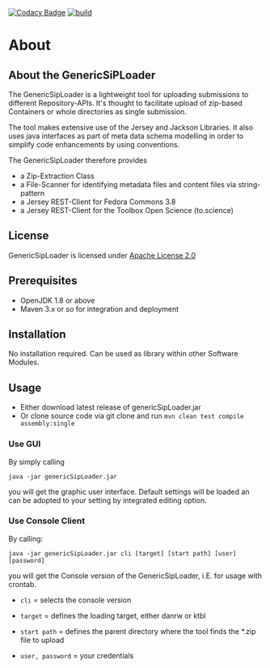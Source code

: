 [![Codacy Badge](https://app.codacy.com/project/badge/Grade/b17416e2c3ec4ecba6e9353571219601)](https://app.codacy.com/gh/hbz/GenericSipLoader/dashboard?utm_source=gh&utm_medium=referral&utm_content=&utm_campaign=Badge_grade)
[![build](https://github.com/hbz/GenericSipLoader/actions/workflows/maven.yml/badge.svg)](https://github.com/hbz/GenericSipLoader/actions)
<!-- [![Maven Package](https://github.com/hbz/GenericSipLoader/actions/workflows/maven-publish.yml/badge.svg)](https://github.com/hbz/GenericSipLoader/actions/workflows/maven-publish.yml) -->

# About #

## About the GenericSiPLoader ##

The GenericSipLoader is a lightweight tool for uploading submissions to different Repository-APIs.
It's thought to facilitate upload of zip-based Containers or whole directories as single submission.

The tool makes extensive use of the Jersey and Jackson Libraries. It also uses java interfaces as part of 
meta data schema modelling in order to simplify code enhancements by using conventions.

The GenericSipLoader therefore provides 

- a Zip-Extraction Class
- a File-Scanner for identifying metadata files and content files via string-pattern
- a Jersey REST-Client for Fedora Commons 3.8
- a Jersey REST-Client for the Toolbox Open Science (to.science)

## License ##

GenericSipLoader is licensed under [Apache License 2.0](LICENSE)

## Prerequisites ##

- OpenJDK 1.8 or above
- Maven 3.x or so for integration and deployment

## Installation ##

No installation required. Can be used as library within other Software Modules.

## Usage ##

- Either download latest release of genericSipLoader.jar
- Or clone source code via git clone and run `mvn clean test compile assembly:single`

### Use GUI ###

By simply calling

`java -jar genericSipLoader.jar`

you will get the graphic user interface. Default settings will be loaded an can be adopted to your setting by integrated editing option.

### Use Console Client ### 

By calling:

`java -jar genericSipLoader.jar cli [target] [start path] [user] [password]`

you will get the Console version of the GenericSipLoader, i.E. for usage with crontab.

* `cli` = selects the console version

* `target` = defines the loading target, either danrw or ktbl

* `start path` = defines the parent directory where the tool finds the *.zip file to upload

* `user, password` = your credentials  
 
